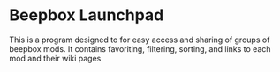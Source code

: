 # Beepbox Launchpad

This is a program designed to for easy access and sharing of groups of beepbox mods. It contains favoriting, filtering, sorting, and links to each mod and their wiki pages
